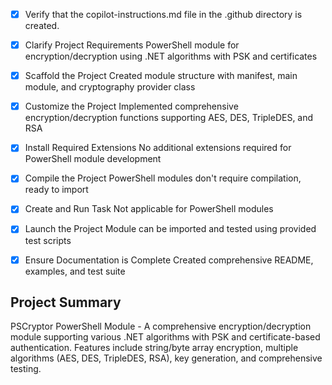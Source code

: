 <!-- Use this file to provide workspace-specific custom instructions to Copilot. For more details, visit https://code.visualstudio.com/docs/copilot/copilot-customization#_use-a-githubcopilotinstructionsmd-file -->
- [x] Verify that the copilot-instructions.md file in the .github directory is created.

- [x] Clarify Project Requirements
	PowerShell module for encryption/decryption using .NET algorithms with PSK and certificates

- [x] Scaffold the Project
	Created module structure with manifest, main module, and cryptography provider class

- [x] Customize the Project
	Implemented comprehensive encryption/decryption functions supporting AES, DES, TripleDES, and RSA

- [x] Install Required Extensions
	No additional extensions required for PowerShell module development

- [x] Compile the Project
	PowerShell modules don't require compilation, ready to import

- [x] Create and Run Task
	Not applicable for PowerShell modules

- [x] Launch the Project
	Module can be imported and tested using provided test scripts

- [x] Ensure Documentation is Complete
	Created comprehensive README, examples, and test suite

## Project Summary
PSCryptor PowerShell Module - A comprehensive encryption/decryption module supporting various .NET algorithms with PSK and certificate-based authentication. Features include string/byte array encryption, multiple algorithms (AES, DES, TripleDES, RSA), key generation, and comprehensive testing.
